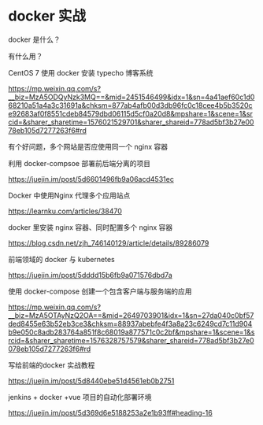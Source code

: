 # docker 实战

docker 是什么？

有什么用？



CentOS 7 使用 docker 安装 typecho 博客系统

https://mp.weixin.qq.com/s?__biz=MzA5ODQyNzk3MQ==&mid=2451546499&idx=1&sn=4a41aef60c1d068210a51a4a3c31691a&chksm=877ab4afb00d3db96fc0c18cee4b5b3520ce92683af0f8551cdeb84579dbd06115d5cf0a20d8&mpshare=1&scene=1&srcid=&sharer_sharetime=1576021529701&sharer_shareid=778ad5bf3b27e0078eb105d7277263f6#rd



有个好问题，多个网站是否应使用同一个 nginx 容器



利用 docker-compsoe 部署前后端分离的项目

https://juejin.im/post/5d6601496fb9a06acd4531ec



Docker 中使用Nginx 代理多个应用站点

https://learnku.com/articles/38470



docker 里安装 nginx 容器、同时配置多个 nginx  容器

https://blog.csdn.net/zjh_746140129/article/details/89286079



前端领域的 docker 与 kubernetes

https://juejin.im/post/5dddd15b6fb9a071576dbd7a



使用 docker-compose 创建一个包含客户端与服务端的应用

https://mp.weixin.qq.com/s?__biz=MzA5OTAyNzQ2OA==&mid=2649703901&idx=1&sn=27da040c0bf57ded8455e63b52eb3ce3&chksm=88937abebfe4f3a8a23c6249cd7c11d904b9e050c8adb283764a851f8c68019a877571c0c2bf&mpshare=1&scene=1&srcid=&sharer_sharetime=1576328757579&sharer_shareid=778ad5bf3b27e0078eb105d7277263f6#rd





写给前端的docker 实战教程

https://juejin.im/post/5d8440ebe51d4561eb0b2751



jenkins + docker +vue 项目的自动化部署环境

https://juejin.im/post/5d369d6e5188253a2e1b93ff#heading-16